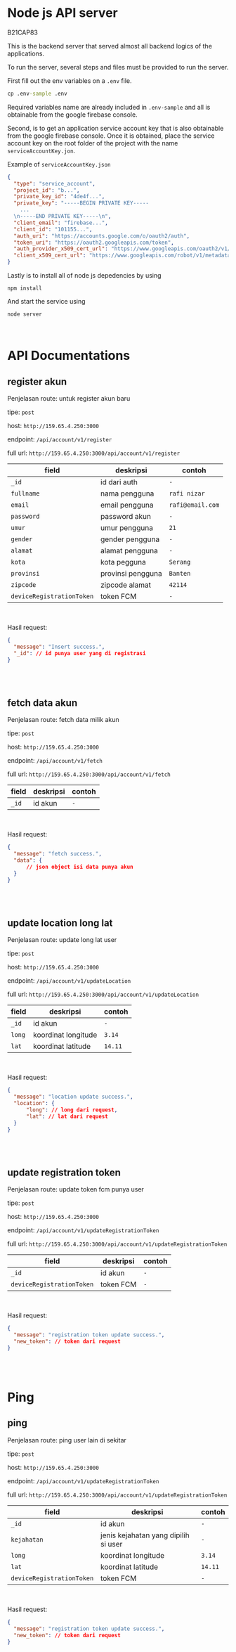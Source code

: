 # Node js API server

B21CAP83

This is the backend server that served almost all backend logics of the applications. 

To run the server, several steps and files must be provided to run the server.

First fill out the env variables on a `.env` file.
```cmd
cp .env-sample .env
```
Required variables name are already included in `.env-sample` and all is obtainable from the google firebase console.

Second, is to get an application service account key that is also obtainable from the google firebase console. Once it is obtained, place the service account key on the root folder of the project with the name `serviceAccountKey.jon`.

Example of `serviceAccountKey.json`
```json
{
  "type": "service_account",
  "project_id": "b...",
  "private_key_id": "4de4f...",
  "private_key": "-----BEGIN PRIVATE KEY-----
    ...
  \n-----END PRIVATE KEY-----\n",
  "client_email": "firebase...",
  "client_id": "101155...",
  "auth_uri": "https://accounts.google.com/o/oauth2/auth",
  "token_uri": "https://oauth2.googleapis.com/token",
  "auth_provider_x509_cert_url": "https://www.googleapis.com/oauth2/v1/certs",
  "client_x509_cert_url": "https://www.googleapis.com/robot/v1/metadata..."
}

```

Lastly is to install all of node js depedencies by using 
```
npm install
```

And start the service using
```
node server
```


<br>

# API Documentations

## register akun

Penjelasan route: untuk register akun baru

tipe: `post`

host: `http://159.65.4.250:3000`

endpoint: `/api/account/v1/register`

full url: `http://159.65.4.250:3000/api/account/v1/register`

| field | deskripsi | contoh |
| --- | --- | --- |
| `_id` | id dari auth | `-` |
| `fullname` | nama pengguna | `rafi nizar` |
| `email` | email pengguna | `rafi@email.com` |
| `password` | password akun | `-` |
| `umur` | umur pengguna | `21` |
| `gender` | gender pengguna | `-` |
| `alamat` | alamat pengguna | `-` |
| `kota` | kota pegguna | `Serang` |
| `provinsi` | provinsi pengguna | `Banten` |
| `zipcode` | zipcode alamat | `42114` |
| `deviceRegistrationToken` | token FCM | `-` |

<br>

Hasil request:

```json
{
  "message": "Insert success.",
  "_id": // id punya user yang di registrasi
}
```

<br><br>

## fetch data akun

Penjelasan route: fetch data milik akun

tipe: `post`

host: `http://159.65.4.250:3000`

endpoint: `/api/account/v1/fetch`

full url: `http://159.65.4.250:3000/api/account/v1/fetch`

| field | deskripsi | contoh |
| --- | --- | --- |
| `_id` | id akun | `-` |

<br>

Hasil request:

```json
{
  "message": "fetch success.",
  "data": {
      // json object isi data punya akun
  }
}
```

<br><br>

## update location long lat

Penjelasan route: update long lat user

tipe: `post`

host: `http://159.65.4.250:3000`

endpoint: `/api/account/v1/updateLocation`

full url: `http://159.65.4.250:3000/api/account/v1/updateLocation`

| field | deskripsi | contoh |
| --- | --- | --- |
| `_id` | id akun | `-` |
| `long` | koordinat longitude | `3.14` |
| `lat` | koordinat latitude | `14.11` |

<br>

Hasil request:

```json
{
  "message": "location update success.",
  "location": {
      "long": // long dari request,
      "lat": // lat dari request
  }
}
```

<br><br>

## update registration token

Penjelasan route: update token fcm punya user

tipe: `post`

host: `http://159.65.4.250:3000`

endpoint: `/api/account/v1/updateRegistrationToken`

full url: `http://159.65.4.250:3000/api/account/v1/updateRegistrationToken`

| field | deskripsi | contoh |
| --- | --- | --- |
| `_id` | id akun | `-` |
| `deviceRegistrationToken` | token FCM | `-` |

<br>

Hasil request:

```json
{
  "message": "registration token update success.",
  "new_token": // token dari request
}
```

<br><br>


# Ping
## ping

Penjelasan route: ping user lain di sekitar

tipe: `post`

host: `http://159.65.4.250:3000`

endpoint: `/api/account/v1/updateRegistrationToken`

full url: `http://159.65.4.250:3000/api/account/v1/updateRegistrationToken`

| field | deskripsi | contoh |
| --- | --- | --- |
| `_id` | id akun | `-` |
| `kejahatan` | jenis kejahatan yang dipilih si user | `-` |
| `long` | koordinat longitude | `3.14` |
| `lat` | koordinat latitude | `14.11` |
| `deviceRegistrationToken` | token FCM | `-` |

<br>

Hasil request:

```json
{
  "message": "registration token update success.",
  "new_token": // token dari request
}
```